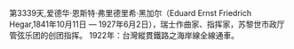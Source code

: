 第3339天,爱德华·恩斯特·弗里德里希·黑加尔（Eduard Ernst Friedrich Hegar,1841年10月11日 — 1927年6月2日），瑞士作曲家、指挥家，苏黎世市政厅管弦乐团的创团指挥。
1922年：台灣縱貫鐵路之海岸線全線通車。